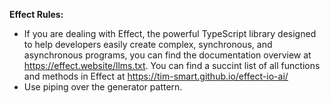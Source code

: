 **Effect Rules:**

- If you are dealing with Effect, the powerful TypeScript library designed to help developers easily create complex, synchronous, and asynchronous programs, you can find the documentation overview at https://effect.website/llms.txt. You can find a succint list of all functions and methods in Effect at https://tim-smart.github.io/effect-io-ai/
- Use piping over the generator pattern.
